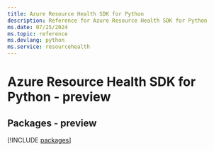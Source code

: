 ```yaml
---
title: Azure Resource Health SDK for Python
description: Reference for Azure Resource Health SDK for Python
ms.date: 07/25/2024
ms.topic: reference
ms.devlang: python
ms.service: resourcehealth
---
```

# Azure Resource Health SDK for Python - preview
## Packages - preview
[!INCLUDE [packages](resource-health-index.md)]